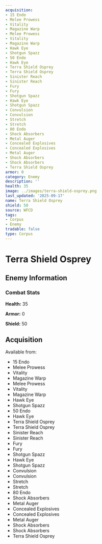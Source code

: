 ```yaml
---
acquisition:
- 15 Endo
- Melee Prowess
- Vitality
- Magazine Warp
- Melee Prowess
- Vitality
- Magazine Warp
- Hawk Eye
- Shotgun Spazz
- 50 Endo
- Hawk Eye
- Terra Shield Osprey
- Terra Shield Osprey
- Sinister Reach
- Sinister Reach
- Fury
- Fury
- Shotgun Spazz
- Hawk Eye
- Shotgun Spazz
- Convulsion
- Convulsion
- Stretch
- Stretch
- 80 Endo
- Shock Absorbers
- Metal Auger
- Concealed Explosives
- Concealed Explosives
- Metal Auger
- Shock Absorbers
- Shock Absorbers
- Terra Shield Osprey
armor: 0
category: Enemy
description: ''
health: 35
image: ../images/terra-shield-osprey.png
last_updated: '2025-09-17'
name: Terra Shield Osprey
shield: 50
source: WFCD
tags:
- Corpus
- Enemy
tradable: false
type: Corpus
---
```


# Terra Shield Osprey

## Enemy Information

### Combat Stats

**Health:** 35

**Armor:** 0

**Shield:** 50

## Acquisition

Available from:
- 15 Endo
- Melee Prowess
- Vitality
- Magazine Warp
- Melee Prowess
- Vitality
- Magazine Warp
- Hawk Eye
- Shotgun Spazz
- 50 Endo
- Hawk Eye
- Terra Shield Osprey
- Terra Shield Osprey
- Sinister Reach
- Sinister Reach
- Fury
- Fury
- Shotgun Spazz
- Hawk Eye
- Shotgun Spazz
- Convulsion
- Convulsion
- Stretch
- Stretch
- 80 Endo
- Shock Absorbers
- Metal Auger
- Concealed Explosives
- Concealed Explosives
- Metal Auger
- Shock Absorbers
- Shock Absorbers
- Terra Shield Osprey

